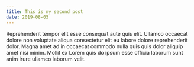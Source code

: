 ```yaml
---
title: This is my second post
date: 2019-08-05
---
```


Reprehenderit tempor elit esse consequat aute quis elit. Ullamco occaecat dolore non voluptate aliqua consectetur elit eu labore dolore reprehenderit dolor. Magna amet ad in occaecat commodo nulla quis quis dolor aliquip amet nisi minim. Mollit ex Lorem quis do ipsum esse officia laborum sunt anim irure ullamco laborum velit.